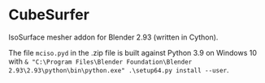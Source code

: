 CubeSurfer
==========

IsoSurface mesher addon for Blender 2.93 (written in Cython).

The file `mciso.pyd` in the .zip file is built against Python 3.9 on Windows 10 with `& "C:\Program Files\Blender Foundation\Blender 2.93\2.93\python\bin\python.exe" .\setup64.py install --user`.
